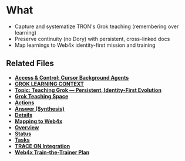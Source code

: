 # What
- Capture and systematize TRON's Grok teaching (remembering over learning)
- Preserve continuity (no Dory) with persistent, cross-linked docs
- Map learnings to Web4x identity-first mission and training
## Related Files

- **[Access & Control: Cursor Background Agents](../research/cursor-background-agents/access-control.md)**
- **[GROK LEARNING CONTEXT](../research/grok-learning-context.md)**
- **[Topic: Teaching Grok — Persistent, Identity-First Evolution](../research/grok-teaching/0_topic.md)**
- **[Grok Teaching Space](../research/grok-teaching/README.md)**
- **[Actions](../research/grok-teaching/actions.md)**
- **[Answer (Synthesis)](../research/grok-teaching/answer.md)**
- **[Details](../research/grok-teaching/details.md)**
- **[Mapping to Web4x](../research/grok-teaching/mapping-to-web4x.md)**
- **[Overview](../research/grok-teaching/overview.md)**
- **[Status](../research/grok-teaching/status.md)**
- **[Tasks](../research/grok-teaching/tasks.md)**
- **[TRACE ON Integration](../research/grok-teaching/trace_on.md)**
- **[Web4x Train-the-Trainer Plan](../research/grok-teaching/train-the-trainer-plan.md)**
